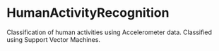 # HumanActivityRecognition
Classification of human activities using Accelerometer data. Classified using Support Vector Machines.
